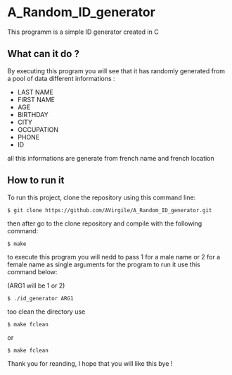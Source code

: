 # A_Random_ID_generator

This programm is a simple ID generator created in C

## What can it do ?

By executing this program you will see that it has randomly generated from a pool of data different informations :
* LAST NAME
* FIRST NAME
* AGE
* BIRTHDAY
* CITY
* OCCUPATION
* PHONE
* ID

all this informations are generate from french name and french location

## How to run it

To run this project, clone the repository using this command line:

```
$ git clone https://github.com/AVirgile/A_Random_ID_generator.git
```
then after go to the clone repository and compile with the following command:

```
$ make
```
to execute this program you will nedd to pass 1 for a male name or 2 for a female name as single arguments for the program
to run it use this command below:

(ARG1 will be 1 or 2)
```
$ ./id_generator ARG1
```
too clean the directory use

```
$ make fclean
```
or

```
$ make fclean
```

Thank you for reanding, I hope that you will like this bye !
